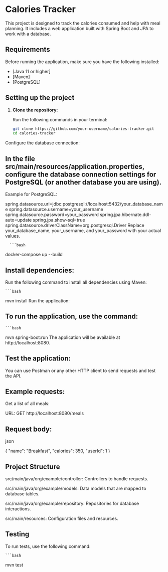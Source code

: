 # Calories Tracker

This project is designed to track the calories consumed and help with meal planning. It includes a web application built with Spring Boot and JPA to work with a database.

## Requirements

Before running the application, make sure you have the following installed:

- [Java 11 or higher]
- [Maven]
- [PostgreSQL] 

## Setting up the project

1. **Clone the repository:**

   Run the following commands in your terminal:

   ```bash
   git clone https://github.com/your-username/calories-tracker.git
   cd calories-tracker
Configure the database connection:

## In the file src/main/resources/application.properties, configure the database connection settings for PostgreSQL (or another database you are using).

Example for PostgreSQL:

spring.datasource.url=jdbc:postgresql://localhost:5432/your_database_name
spring.datasource.username=your_username
spring.datasource.password=your_password
spring.jpa.hibernate.ddl-auto=update
spring.jpa.show-sql=true
spring.datasource.driverClassName=org.postgresql.Driver
Replace your_database_name, your_username, and your_password with your actual values.
    
      ```bash 
docker-compose up --build

## Install dependencies:

Run the following command to install all dependencies using Maven:

    ```bash

mvn install
Run the application:

## To run the application, use the command:

    ```bash

mvn spring-boot:run
The application will be available at http://localhost:8080.

## Test the application:

You can use Postman or any other HTTP client to send requests and test the API.

## Example requests:

Get a list of all meals:

URL: GET http://localhost:8080/meals

## Request body:

json

{
"name": "Breakfast",
"calories": 350,
"userId": 1
}

## Project Structure
src/main/java/org/example/controller: Controllers to handle requests.

src/main/java/org/example/models: Data models that are mapped to database tables.

src/main/java/org/example/repository: Repositories for database interactions.

src/main/resources: Configuration files and resources.

## Testing
To run tests, use the following command:

    ```bash   
mvn test

